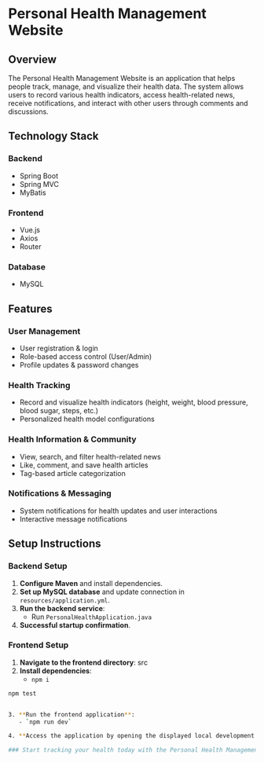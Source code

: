# **Personal Health Management Website**

## **Overview**
The Personal Health Management Website is an application that helps people track, manage, and visualize their health data. The system allows users to record various health indicators, access health-related news, receive notifications, and interact with other users through comments and discussions.


## **Technology Stack**

### **Backend**
- Spring Boot
- Spring MVC
- MyBatis

### **Frontend**
- Vue.js
- Axios
- Router

### **Database**
- MySQL

## **Features**

### **User Management**
- User registration & login
- Role-based access control (User/Admin)
- Profile updates & password changes

### **Health Tracking**
- Record and visualize health indicators (height, weight, blood pressure, blood sugar, steps, etc.)
- Personalized health model configurations

### **Health Information & Community**
- View, search, and filter health-related news
- Like, comment, and save health articles
- Tag-based article categorization

### **Notifications & Messaging**
- System notifications for health updates and user interactions
- Interactive message notifications


## **Setup Instructions**

### **Backend Setup**
1. **Configure Maven** and install dependencies.
2. **Set up MySQL database** and update connection in `resources/application.yml`.
3. **Run the backend service**:
   - Run `PersonalHealthApplication.java` 
4. **Successful startup confirmation**.

### **Frontend Setup**
1. **Navigate to the frontend directory**: src
2. **Install dependencies**:
   - `npm i`

```sh
npm test


3. **Run the frontend application**:
   - `npm run dev`

4. **Access the application by opening the displayed local development URL in your browser**.

### Start tracking your health today with the Personal Health Management Website!
